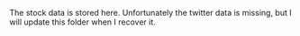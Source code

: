The stock data is stored here. Unfortunately the twitter data is missing, but I will update this folder when I recover it. 
